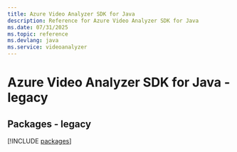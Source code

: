 ```yaml
---
title: Azure Video Analyzer SDK for Java
description: Reference for Azure Video Analyzer SDK for Java
ms.date: 07/31/2025
ms.topic: reference
ms.devlang: java
ms.service: videoanalyzer
---
```

# Azure Video Analyzer SDK for Java - legacy
## Packages - legacy
[!INCLUDE [packages](video-analyzer-index.md)]